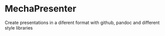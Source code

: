 # MechaPresenter
Create presentations in a diferent format with github, pandoc and different style libraries 
